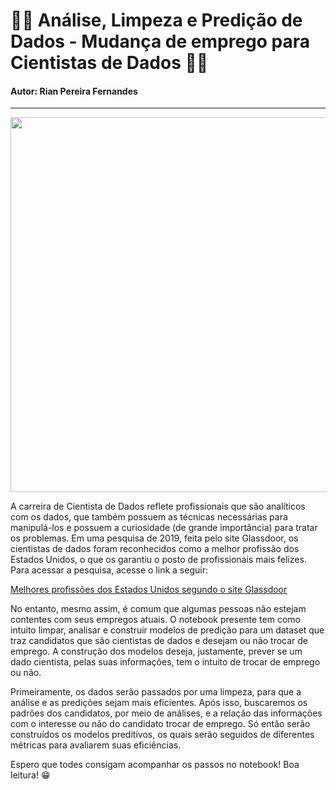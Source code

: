 # 👨‍💻 Análise, Limpeza e Predição de Dados - Mudança de emprego para Cientistas de Dados 👩‍💻
#### Autor: Rian Pereira Fernandes
---
<div align = "center">
<img src = "https://i.kym-cdn.com/photos/images/original/000/645/685/82d.gif" width = "600px" />
<div align = "left">
 
A carreira de Cientista de Dados reflete profissionais que são analíticos com os dados, que também possuem as técnicas necessárias para manipulá-los e possuem a curiosidade (de grande importância) para tratar os problemas. Em uma pesquisa de 2019, feita pelo site Glassdoor, os cientistas de dados foram reconhecidos como a melhor profissão dos Estados Unidos, o que os garantiu o posto de profissionais mais felizes. Para acessar a pesquisa, acesse o link a seguir:

<a href="https://www.glassdoor.com/List/Best-Jobs-in-America-LST_KQ0,20.htm?instantmag-attribution-guidebook">Melhores profissões dos Estados Unidos segundo o site Glassdoor </a>
 
No entanto, mesmo assim, é comum que algumas pessoas não estejam contentes com seus empregos atuais. O notebook presente tem como intuito limpar, analisar e construir modelos de predição para um dataset que traz candidatos que são cientistas de dados e desejam ou não trocar de emprego. A construção dos modelos deseja, justamente, prever se um dado cientista, pelas suas informações, tem o intuito de trocar de emprego ou não.

Primeiramente, os dados serão passados por uma limpeza, para que a análise e as predições sejam mais eficientes. Após isso, buscaremos os padrões dos candidatos, por meio de análises, e a relação das informações com o interesse ou não do candidato trocar de emprego. Só então serão construídos os modelos preditivos, os quais serão seguidos de diferentes métricas para avaliarem suas eficiências. 

Espero que todes consigam acompanhar os passos no notebook! Boa leitura! 😁
